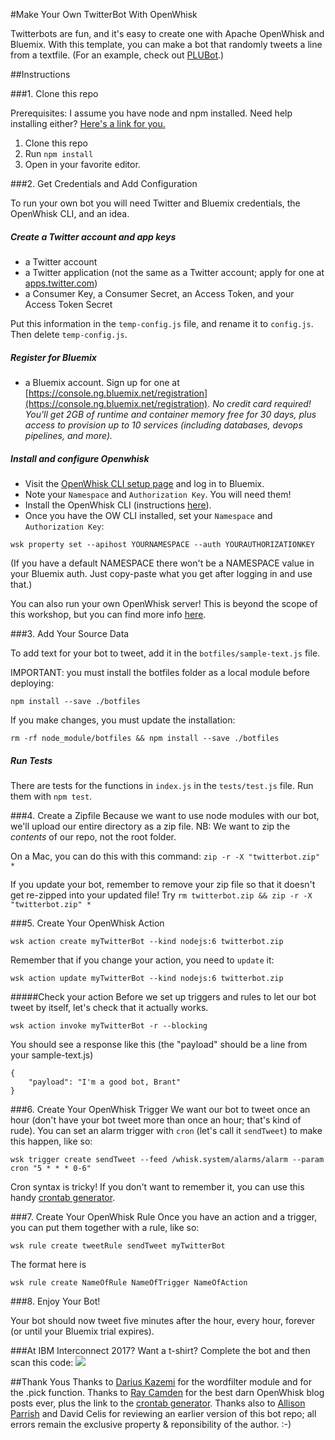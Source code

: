 #Make Your Own TwitterBot With OpenWhisk

Twitterbots are fun, and it's easy to create one with Apache OpenWhisk and Bluemix. With this template, you can make a bot that randomly tweets a line from a textfile. (For an example, check out [PLUBot](https://twitter.com/PLUBot).)

##Instructions

###1. Clone this repo

Prerequisites: I assume you have node and npm installed. Need help installing either? [Here's a link for you.](http://blog.npmjs.org/post/85484771375/how-to-install-npm)

1. Clone this repo
2. Run `npm install`
3. Open in your favorite editor.

###2. Get Credentials and Add Configuration

To run your own bot you will need Twitter and Bluemix credentials, the OpenWhisk CLI, and an idea.

##### Create a Twitter account and app keys

* a Twitter account
* a Twitter application (not the same as a Twitter account; apply for one at [apps.twitter.com](apps.twitter.com))
* a Consumer Key, a Consumer Secret, an Access Token, and your Access Token Secret

Put this information in the `temp-config.js` file, and rename it to `config.js`. Then delete `temp-config.js`.

##### Register for Bluemix

* a Bluemix account. Sign up for one at [https://console.ng.bluemix.net/registration](https://console.ng.bluemix.net/registration). *No credit card required! You'll get 2GB of runtime and container memory free for 30 days, plus access to provision up to 10 services (including databases, devops pipelines, and more).*


##### Install and configure Openwhisk
* Visit the [OpenWhisk CLI setup page](https://console.ng.bluemix.net/openwhisk/cli) and log in to Bluemix.
* Note your `Namespace` and `Authorization Key`. You will need them!
* Install the OpenWhisk CLI (instructions [here](https://console.ng.bluemix.net/docs/openwhisk/openwhisk_cli.html#openwhisk-cli)).
* Once you have the OW CLI installed, set your `Namespace` and `Authorization Key`:

`wsk property set --apihost YOURNAMESPACE --auth YOURAUTHORIZATIONKEY`

(If you have a default NAMESPACE there won't be a NAMESPACE value in your Bluemix auth. Just copy-paste what you get after logging in and use that.)

You can also run your own OpenWhisk server! This is beyond the scope of this workshop, but you can find more info [here](https://github.com/openwhisk/openwhisk).


###3. Add Your Source Data

To add text for your bot to tweet, add it in the `botfiles/sample-text.js` file.

IMPORTANT: you must install the botfiles folder as a local module before deploying: 

`npm install --save ./botfiles`

If you make changes, you must update the installation: 

`rm -rf node_module/botfiles && npm install --save ./botfiles`

##### Run Tests
There are tests for the functions in `index.js` in the `tests/test.js` file. Run them with `npm test`.

###4. Create a Zipfile
Because we want to use node modules with our bot, we'll upload our entire directory as a zip file. NB: We want to zip the *contents* of our repo, not the root folder.

On a Mac, you can do this with this command: 
`zip -r -X "twitterbot.zip" *  `

If you update your bot, remember to remove your zip file so that it doesn't get re-zipped into your updated file! Try 
`rm twitterbot.zip && zip -r -X "twitterbot.zip" *`

###5. Create Your OpenWhisk Action

`wsk action create myTwitterBot --kind nodejs:6 twitterbot.zip`

Remember that if you change your action, you need to `update` it:

`wsk action update myTwitterBot --kind nodejs:6 twitterbot.zip`

#####Check your action
Before we set up triggers and rules to let our bot tweet by itself, let's check that it actually works.

`wsk action invoke myTwitterBot -r --blocking`

You should see a response like this (the "payload" should be a line from your sample-text.js)

~~~~
{
    "payload": "I'm a good bot, Brant"
}
~~~~


###6. Create Your OpenWhisk Trigger
We want our bot to tweet once an hour (don't have your bot tweet more than once an hour; that's kind of rude). You can set an alarm trigger with `cron` (let's call it `sendTweet`) to make this happen, like so: 

`wsk trigger create sendTweet --feed /whisk.system/alarms/alarm --param cron "5 * * * 0-6"`

Cron syntax is tricky! If you don't want to remember it, you can use this handy [crontab generator](http://crontab-generator.org/).

###7. Create Your OpenWhisk Rule
Once you have an action and a trigger, you can put them together with a rule, like so:

`wsk rule create tweetRule sendTweet myTwitterBot`

The format here is 

`wsk rule create NameOfRule NameOfTrigger NameOfAction`

###8. Enjoy Your Bot!

Your bot should now tweet five minutes after the hour, every hour, forever (or until your Bluemix trial expires). 

###At IBM Interconnect 2017? Want a t-shirt?
Complete the bot and then scan this code: 
![](https://chart.googleapis.com/chart?chs=500x500&cht=qr&chl=QR234)

##Thank Yous
Thanks to [Darius Kazemi](https://github.com/dariusk) for the wordfilter module and for the .pick function. Thanks to [Ray Camden](https://www.raymondcamden.com/) for the best darn OpenWhisk blog posts ever, plus the link to the [crontab generator](http://crontab-generator.org/). Thanks also to [Allison Parrish](https://twitter.com/aparrish) and David Celis for reviewing an earlier version of this bot repo; all errors remain the exclusive property & reponsibility of the author. :-)

